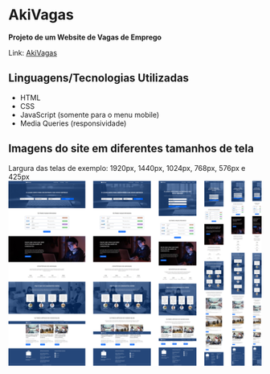# AkiVagas
**Projeto de um Website de Vagas de Emprego**

Link: [AkiVagas](https://joseferreira-dev.github.io/akivagas/index.html)

## Linguagens/Tecnologias Utilizadas
- HTML
- CSS
- JavaScript (somente para o menu mobile)
- Media Queries (responsividade)

## Imagens do site em diferentes tamanhos de tela
Largura das telas de exemplo: 1920px, 1440px, 1024px, 768px, 576px e 425px
![screen](/img/telas-responsividade.png)
